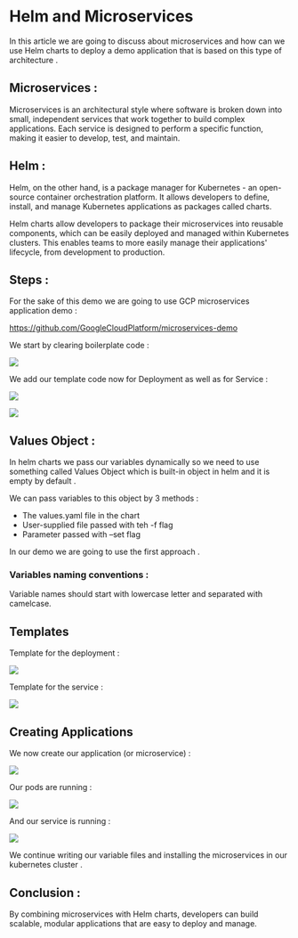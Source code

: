 # Helm and Microservices

In this article we are going to discuss about microservices and how can we use Helm charts to deploy a demo application that is based on this type of architecture .

## Microservices :

Microservices is an architectural style where software is broken down into small, independent services that work together to build complex applications. Each service is designed to perform a specific function, making it easier to develop, test, and maintain.

## Helm :

Helm, on the other hand, is a package manager for Kubernetes - an open-source container orchestration platform. It allows developers to define, install, and manage Kubernetes applications as packages called charts.

Helm charts allow developers to package their microservices into reusable components, which can be easily deployed and managed within Kubernetes clusters. This enables teams to more easily manage their applications' lifecycle, from development to production.

## Steps :

For the sake of this demo we are going to use GCP microservices application demo :

https://github.com/GoogleCloudPlatform/microservices-demo

We start by clearing boilerplate code :

![](https://lh3.googleusercontent.com/R7rZVMgkvORqAxSsn0Z6Ux5H8IGZZ2Lv9f5qzTu2Ne7J8jp2xsXXon6TmWtJy7AgbDjqLS0PhVWeg3rSyCmDPpN7YrnQA9LByRWcMX-DAg4eLwpMINlbBzWNgsmesJt3UGYcbBB05srfOXegzFBX-vs)

We add our template code now for Deployment as well as for Service :

![](https://lh6.googleusercontent.com/37Mp94PLgHbGY2J0TtcdNa3S37Hy3Tw6erQMhjBkEo3KX3mFRXd6LkQf30JYDIW7A6QFxJ_c_RbgEdupt1Q223NcgmwPxD_BhZEG35YRgAFLrfiGmO8wun3clYxGgd2TN-utODL1uDEHFcBARCuiIcw)

![](https://lh3.googleusercontent.com/Q63CgPENOMsq2FAAwi-g4tnz7eJmEycfDmAZOSPIIftCpWLIP3EgWu2o1L8tyZ5eVz73LlzDUnpqNSVBPzHp1407zyQ6pnNb7hERfGquBp7nNWYLwWpd_qJpxKI2HKmrweaKGKXaSalLZCkMiOsI62w)

## Values Object :

In helm charts we pass our variables dynamically so we need to use something called Values Object which is built-in object in helm and it is empty by default .

We can pass variables to this object by 3 methods :

- The values.yaml file in the chart
- User-supplied file passed with teh -f flag
- Parameter passed with –set flag

In our demo we are going to use the first approach .

### Variables naming conventions :

Variable names should start with lowercase letter and separated with camelcase.

## Templates

Template for the deployment :

![](https://lh5.googleusercontent.com/RmOzgYnFzqpzq-egRH24zJEbR_-JnCt-pke5BSI1Za-tCQbUkeBRyGFHvsb1qkz6nDOtfRablb9vTGhEudRZmNhuCyj0wwdIw-yPp1zCfn9KVErE5jm3jr41x11CtqTXHNbmLO01ULgpepdVdW9ceoE)

Template for the service :

![](https://lh6.googleusercontent.com/t4vBwnIcDmwJ6X90xn9iMhf-ydBnDFjKDqd0_PCxP6QcEUjGwBBOENjl5i-x-DA4paemRAlKRxz_OmvNQKkS-FzroUWtY-cT-uHzUVgEMHSov87QfN5qtUFKA9NfGVmkPcNXa1ZD9H1eJHjW0vnh3CI)

## Creating Applications

We now create our application (or microservice) :

![](https://i.imgur.com/7LMm2L2.png)

Our pods are running :

![](https://i.imgur.com/YBChWJJ.png)

And our service is running :

![](https://i.imgur.com/D7pA93V.png)

We continue writing our variable files and installing the microservices in our kubernetes cluster .

## Conclusion :

By combining microservices with Helm charts, developers can build scalable, modular applications that are easy to deploy and manage.
